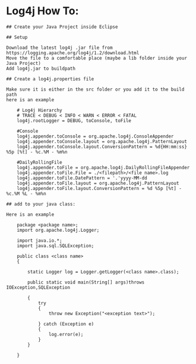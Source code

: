 
# Log4j How To:

    ## Create your Java Project inside Eclipse

    ## Setup
    
    Download the latest log4j .jar file from https://logging.apache.org/log4j/1.2/download.html
    Move the file to a comfortable place (maybe a lib folder inside your Java Project)
    Add log4j.jar to buildpath
    
    ## Create a log4j.properties file
    
    Make sure it is either in the src folder or you add it to the build path
    here is an example
        
        # Log4j Hierarchy
        # TRACE < DEBUG < INFO < WARN < ERROR < FATAL
        log4j.rootLogger = DEBUG, toConsole, toFile

        #Console
        log4j.appender.toConsole = org.apache.log4j.ConsoleAppender
        log4j.appender.toConsole.layout = org.apache.log4j.PatternLayout
        log4j.appender.toConsole.layout.ConversionPattern = %d{HH:mm:ss} %5p [%t] - %c.%M - %m%n

        #DailyRollingFile
        log4j.appender.toFile = org.apache.log4j.DailyRollingFileAppender
        log4j.appender.toFile.File = ./<filepath>/<file name>.log
        log4j.appender.toFile.DatePattern = '.'yyyy-MM-dd
        log4j.appender.toFile.layout = org.apache.log4j.PatternLayout
        log4j.appender.toFile.layout.ConversionPattern = %d %5p [%t] - %c.%M %L - %m%n
        
    ## add to your java class:
    
    Here is an example
    
        package <package name>;
        import org.apache.log4j.Logger;

        import java.io.*;
        import java.sql.SQLException;

        public class <class name>
        {

            static Logger log = Logger.getLogger(<class name>.class);

            public static void main(String[] args)throws IOException,SQLException

            {
                try 
                {
                    throw new Exception("<exception text>");
                    
                } catch (Exception e) 
                {
                    log.error(e);
                }
            }

        }
